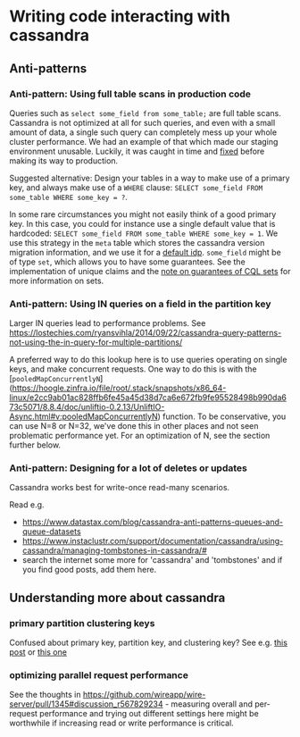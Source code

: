 # Writing code interacting with cassandra

## Anti-patterns

### Anti-pattern: Using full table scans in production code

Queries such as `select some_field from some_table;` are full table scans. Cassandra is not optimized at all for such queries, and even with a small amount of data, a single such query can completely mess up your whole cluster performance. We had an example of that which made our staging environment unusable. Luckily, it was caught in time and [fixed](https://github.com/wireapp/wire-server/pull/1574/files) before making its way to production.

Suggested alternative: Design your tables in a way to make use of a primary key, and always make use of a `WHERE` clause: `SELECT some_field FROM some_table WHERE some_key = ?`.

In some rare circumstances you might not easily think of a good primary key. In this case, you could for instance use a single default value that is hardcoded: `SELECT some_field FROM some_table WHERE some_key = 1`. We use this strategy in the `meta` table which stores the cassandra version migration information, and we use it for a [default idp](https://github.com/wireapp/wire-server/blob/4814afd88b8c832c4bd8c24674886c5d295aff78/services/spar/schema/src/V7.hs). `some_field` might be of type `set`, which allows you to have some guarantees. See the implementation of unique claims and the [note on guarantees of CQL
sets](https://github.com/wireapp/wire-server/blob/develop/services/brig/src/Brig/Unique.hs#L110) for more information on sets.

### Anti-pattern: Using IN queries on a field in the partition key

Larger IN queries lead to performance problems. See https://lostechies.com/ryansvihla/2014/09/22/cassandra-query-patterns-not-using-the-in-query-for-multiple-partitions/

A preferred way to do this lookup here is to use queries operating on single keys, and make concurrent requests. One way to do this is with the [`pooledMapConcurrentlyN`] (https://hoogle.zinfra.io/file/root/.stack/snapshots/x86_64-linux/e2cc9ab01ac828ffb6fe45a45d38d7ca6e672fb9fe95528498b990da673c5071/8.8.4/doc/unliftio-0.2.13/UnliftIO-Async.html#v:pooledMapConcurrentlyN) function. To be conservative, you can use N=8 or N=32, we've done this in other places and not seen problematic performance
yet. For an optimization of N, see the section further below.

### Anti-pattern: Designing for a lot of deletes or updates

Cassandra works best for write-once read-many scenarios.

Read e.g.
- https://www.datastax.com/blog/cassandra-anti-patterns-queues-and-queue-datasets
- https://www.instaclustr.com/support/documentation/cassandra/using-cassandra/managing-tombstones-in-cassandra/#
- search the internet some more for 'cassandra' and 'tombstones' and if you find good posts, add them here.

## Understanding more about cassandra

### primary partition clustering keys

Confused about primary key, partition key, and clustering key? See e.g. [this post](https://blog.devgenius.io/cassandra-primary-vs-partitioning-vs-clustering-keys-3b3fa0e317f4) or [this one](https://dzone.com/articles/cassandra-data-modeling-primary-clustering-partiti)

### optimizing parallel request performance

See the thoughts in https://github.com/wireapp/wire-server/pull/1345#discussion_r567829234 - measuring overall and per-request performance and trying out different settings here might be worthwhile if increasing read or write performance is critical.
